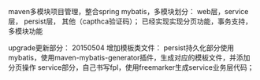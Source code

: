 maven多模块项目管理，整合spring mybatis，多模块划分： web层，service层， persist层， 其他（capthca验证码）；
已经实现实现分页功能，事务支持，多模块功能

upgrade更新部分：
20150504
	增加模板类文件：
		persist持久化部分使用mybatis，使用maven-mybatis-generator插件，生成对应的模板文件，并添加分页操作
		service部分，自己书写fpl，使用freemarker生成service业务层代码；